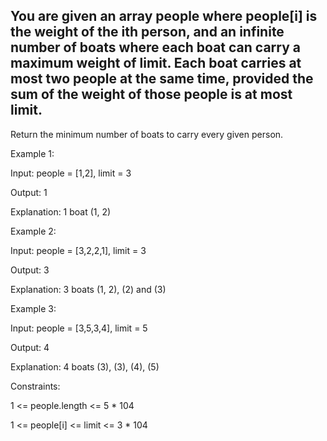 ## You are given an array people where people[i] is the weight of the ith person, and an infinite number of boats where each boat can carry a maximum weight of limit. Each boat carries at most two people at the same time, provided the sum of the weight of those people is at most limit.

Return the minimum number of boats to carry every given person.

 

Example 1:

Input: people = [1,2], limit = 3

Output: 1

Explanation: 1 boat (1, 2)

Example 2:

Input: people = [3,2,2,1], limit = 3

Output: 3

Explanation: 3 boats (1, 2), (2) and (3)

Example 3:

Input: people = [3,5,3,4], limit = 5

Output: 4

Explanation: 4 boats (3), (3), (4), (5)
 

Constraints:

1 <= people.length <= 5 * 104

1 <= people[i] <= limit <= 3 * 104
